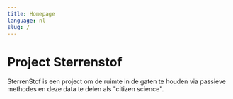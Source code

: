 ```yaml
---
title: Homepage
language: nl
slug: /
---
```


# Project Sterrenstof

SterrenStof is een project om de ruimte in de gaten te houden via passieve methodes en deze data te delen als "citizen science".
